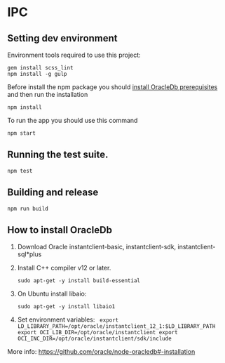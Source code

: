 # IPC

## Setting dev environment

Environment tools required to use this project:

    gem install scss_lint
    npm install -g gulp

Before install the npm package you should [install OracleDb prerequisites](#oracle) and then run the installation

    npm install

To run the app you should use this command

    npm start

## Running the test suite.

    npm test

## Building and release

    npm run build

## <a name="oracle"></a> How to install OracleDb

1. Download Oracle instantclient-basic, instantclient-sdk, instantclient-sql*plus
2. Install C++ compiler v12 or later.

    `sudo apt-get -y install build-essential`

3. On Ubuntu install libaio:

    `sudo apt-get -y install libaio1`

4. Set environment variables:
    `
    export LD_LIBRARY_PATH=/opt/oracle/instantclient_12_1:$LD_LIBRARY_PATH
    export OCI_LIB_DIR=/opt/oracle/instantclient
    export OCI_INC_DIR=/opt/oracle/instantclient/sdk/include`

More info: https://github.com/oracle/node-oracledb#-installation